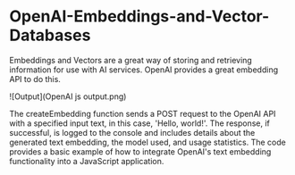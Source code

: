 # OpenAI-Embeddings-and-Vector-Databases
Embeddings and Vectors are a great way of storing and retrieving information for use with AI services. OpenAI provides a great embedding API to do this. 

![Output](OpenAI js output.png)

The createEmbedding function sends a POST request to the OpenAI API with a specified input text, in this case, 'Hello, world!'. The response, if successful, is logged to the console and includes details about the generated text embedding, the model used, and usage statistics. The code provides a basic example of how to integrate OpenAI's text embedding functionality into a JavaScript application.
